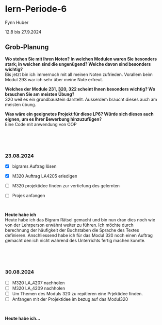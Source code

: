 # lern-Periode-6

Fynn Huber

12.8 bis 27.9.2024

## Grob-Planung

 **Wo stehen Sie mit Ihren Noten? In welchen Modulen waren Sie besonders stark; in welchen sind die ungenügend? Welche davon sind besonders wichtig?**                
   Bis jetzt bin ich immernoch mit all meinen Noten zufrieden. Vorallem beim Modul 293 war ich sehr über meine Note erfreut.
   
 **Welches der Module 231, 320, 322 scheint Ihnen besonders wichtig? Wo brauchen Sie am meisten Übung?**                       
   320 weil es ein grundbaustein darstellt. Ausserdem braucht dieses auch am meisten übung.
   
 **Was wäre ein geeignetes Projekt für diese LP6? Würde sich dieses auch eignen, um es Ihrer Bewerbung hinzuzufügen?**                     
   Eine Code mit anwendung von OOP   

 &nbsp;
 
 &nbsp;

### 23.08.2024

- [x] bigrams Auftrag lösen       
- [x] M320 Auftrag LA4205 erledigen 
- [ ] M320 projektidee finden zur vertiefung des gelernten
- [ ] Projek anfangen
      
      
&nbsp;

**Heute habe ich**                                                                              
Heute habe ich das Bigram Rätsel gemacht und bin nun dran dies noch wie von der Lehrperson erwähnt weiter zu führen. Ich möchte durch berechnung der häufigkeit der Buchstaben die Sprache des Textes definieren. Anschliessend habe ich für das Modul 320 noch einen Auftrag gemacht den ich nicht während des Unterrichts fertig machen konnte.

 &nbsp;
 
 &nbsp;

### 30.08.2024

- [ ] M320 LA_4207 nachholen       
- [ ] M320 LA_4209 nachholen
- [ ] Um Themen des Moduls 320 zu repitieren eine Prjektidee finden.
- [ ] Anfangen mit der Projektidee im bezug auf das Modul320
      
&nbsp;

**Heute habe ich...**         
